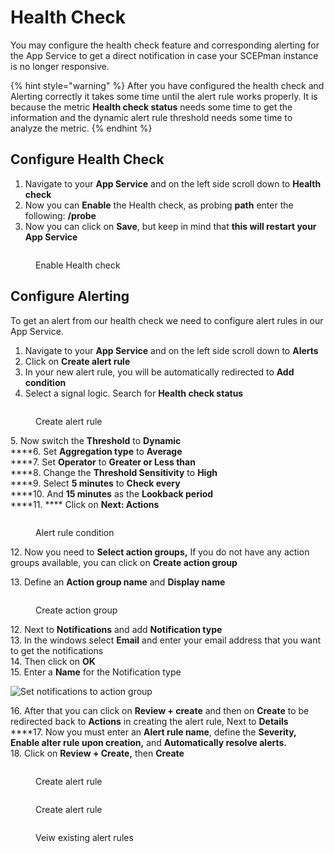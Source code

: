 # Health Check

You may configure the health check feature and corresponding alerting for the App Service to get a direct notification in case your SCEPman instance is no longer responsive.

{% hint style="warning" %}
After you have configured the health check and Alerting correctly it takes some time until the alert rule works properly. It is because the metric **Health check status** needs some time to get the information and the dynamic alert rule threshold needs some time to analyze the metric.
{% endhint %}

## Configure Health Check

1. Navigate to your **App Service** and on the left side scroll down to **Health check**
2. Now you can **Enable** the Health check, as probing **path** enter the following: **/probe**
3. Now you can click on **Save**, but keep in mind that **this will restart your App Service**

<figure><img src="../../.gitbook/assets/2022-12-27 13_04_05.png" alt=""><figcaption><p>Enable Health check</p></figcaption></figure>

## Configure Alerting

To get an alert from our health check we need to configure alert rules in our App Service.

1. Navigate to your **App Service** and on the left side scroll down to **Alerts**
2. Click on **Create alert rule**
3. In your new alert rule, you will be automatically redirected to **Add condition**
4. Select a signal logic. Search for **Health check status**

<figure><img src="../../.gitbook/assets/2022-12-27 12_13_22.png" alt=""><figcaption><p>Create alert rule</p></figcaption></figure>

5\. Now switch the **Threshold** to **Dynamic**\
****6. Set **Aggregation type** to **Average**\
****7. Set **Operator** to **Greater or Less than**\
****8. Change the **Threshold Sensitivity** to **High**\
****9. Select **5 minutes** to **Check every**\
****10. And **15 minutes** as the **Lookback period**\
****11. **** Click on **Next: Actions**

<figure><img src="../../.gitbook/assets/2022-12-27 10_34_32.png" alt=""><figcaption><p>Alert rule condition</p></figcaption></figure>

12\. Now you need to **Select action groups,** If you do not have any action groups available, you can click on **Create action group**

13\. Define an **Action group name** and **Display name**

<figure><img src="../../.gitbook/assets/2022-12-27 12_29_38.png" alt=""><figcaption><p>Create action group</p></figcaption></figure>

12\. Next to **Notifications** and add **Notification type**\
13\. In the windows select **Email** and enter your email address that you want to get the notifications\
14\. Then click on **OK**\
15\. Enter a **Name** for the Notification type

![Set notifications to action group](../../.gitbook/assets/screen-shot-2021-01-19-at-11.11.40.png)

16\. After that you can click on **Review + create** and then on **Create** to be redirected back to **Actions** in creating the alert rule, Next to **Details**\
****17. Now you must enter an **Alert rule name**, define the **Severity, Enable alter rule upon creation,** and **Automatically resolve alerts.**\
18\. Click on **Review + Create,** then **Create**

<figure><img src="../../.gitbook/assets/2022-12-27 12_41_27.png" alt=""><figcaption><p>Create alert rule</p></figcaption></figure>

<figure><img src="../../.gitbook/assets/2022-12-27 12_43_31.png" alt=""><figcaption><p>Create alert rule</p></figcaption></figure>

<figure><img src="../../.gitbook/assets/2022-12-27 12_46_42.png" alt=""><figcaption><p>Veiw existing alert rules</p></figcaption></figure>

